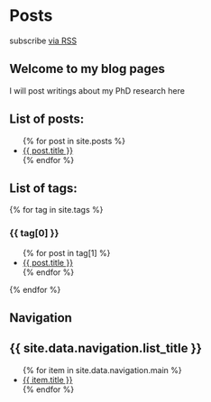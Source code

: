 <div class="home">

  <h1 class="page-heading">Posts</h1>

  <p class="rss-subscribe">subscribe <a href="{{ "/feed.xml" | prepend: site.baseurl }}">via RSS</a></p>

</div>

## Welcome to my blog pages

I will post writings about my PhD research here


## List of posts:

<ul>
  {% for post in site.posts %}
    <li>
      <a href="https://pages.github.cs.adelaide.edu.au/a1688714/a1688714/{{ post.url }}">{{ post.title }}</a>
    </li>
  {% endfor %}
</ul>


## List of tags:

{% for tag in site.tags %}
  <h3>{{ tag[0] }}</h3>
  <ul>
    {% for post in tag[1] %}
      <li><a href="{{ post.url }}">{{ post.title }}</a></li>
    {% endfor %}
  </ul>
{% endfor %}


## Navigation

<h2>{{ site.data.navigation.list_title }}</h2>
<ul>
   {% for item in site.data.navigation.main %}
      <li>
	<a href="{{ item.url }}">{{ item.title }}</a>
      </li>
   {% endfor %}
</ul>


